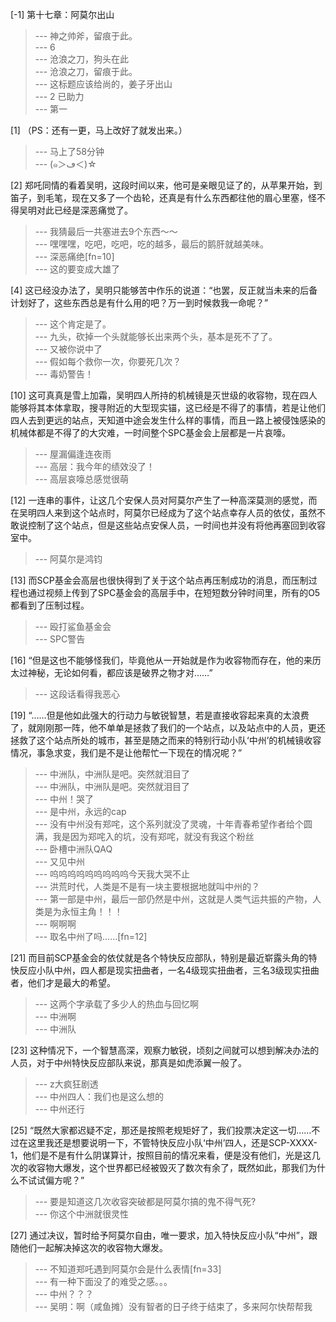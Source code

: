 
[-1] 第十七章：阿莫尔出山
>--- 神之帅斧，留痕于此。<br>
>--- 6<br>
>--- 沧浪之刀，狗头在此<br>
>--- 沧浪之刀，留痕于此。<br>
>--- 这标题应该给尚的，姜子牙出山<br>
>--- 2    已助力<br>
>--- 第一<br>

[1] （PS：还有一更，马上改好了就发出来。）
>--- 马上了58分钟<br>
>--- (๑＞ڡ＜)☆<br>

[2] 郑吒同情的看着吴明，这段时间以来，他可是亲眼见证了的，从苹果开始，到笛子，到毛笔，现在又多了一个齿轮，还真是有什么东西都往他的眉心里塞，怪不得吴明对此已经是深恶痛觉了。
>--- 我猜最后一共塞进去9个东西～～<br>
>--- 嘿嘿嘿，吃吧，吃吧，吃的越多，最后的鹅肝就越美味。<br>
>--- 深恶痛绝[fn=10]<br>
>--- 这的要变成大雄了<br>

[4] 这已经没办法了，吴明只能够苦中作乐的说道：“也罢，反正就当未来的后备计划好了，这些东西总是有什么用的吧？万一到时候救我一命呢？”
>--- 这个肯定是了。<br>
>--- 九头，砍掉一个头就能够长出来两个头，基本是死不了了。<br>
>--- 又被你说中了<br>
>--- 假如每个救你一次，你要死几次？<br>
>--- 毒奶警告！<br>

[10] 这可真真是雪上加霜，吴明四人所持的机械镜是灭世级的收容物，现在四人能够将其本体拿取，搜寻附近的大型现实锚，这已经是不得了的事情，若是让他们四人去到更远的站点，天知道中途会发生什么样的事情，而且一路上被侵蚀感染的机械体都是不得了的大灾难，一时间整个SPC基金会上层都是一片哀嚎。
>--- 屋漏偏逢连夜雨<br>
>--- 高层：我今年的绩效没了！<br>
>--- 高层哀嚎总感觉很萌<br>

[12] 一连串的事件，让这几个安保人员对阿莫尔产生了一种高深莫测的感觉，而在吴明四人来到这个站点时，阿莫尔已经成为了这个站点幸存人员的依仗，虽然不敢说控制了这个站点，但是这些站点安保人员，一时间也并没有将他再塞回到收容室中。
>--- 阿莫尔是鸿钧<br>

[13] 而SCP基金会高层也很快得到了关于这个站点再压制成功的消息，而压制过程也通过视频上传到了SPC基金会的高层手中，在短短数分钟时间里，所有的O5都看到了压制过程。
>--- 殴打鲨鱼基金会<br>
>--- SPC警告<br>

[16] “但是这也不能够怪我们，毕竟他从一开始就是作为收容物而存在，他的来历太过神秘，无论如何看，都应该是破界之物才对……”
>--- 这段话看得我恶心<br>

[19] “……但是他如此强大的行动力与敏锐智慧，若是直接收容起来真的太浪费了，就刚刚那一阵，他不单单是拯救了我们的一个站点，以及站点中的人员，更还拯救了这个站点所处的城市，甚至是随之而来的特别行动小队‘中州’的机械镜收容情况，事急求变，我们是不是让他帮忙一下现在的情况呢？”
>--- 中洲队，中洲队是吧。突然就泪目了<br>
>--- 中洲队，中洲队是吧。突然就泪目了<br>
>--- 中州！哭了<br>
>--- 是中州，永远的cap<br>
>--- 没有中州没有郑咤，这个系列就没了灵魂，十年青春希望作者给个圆满，我是因为郑咤入的坑，没有郑咤，就没有我这个粉丝<br>
>--- 卧槽中洲队QAQ<br>
>--- 又见中州<br>
>--- 呜呜呜呜呜呜呜呜呜今天我大哭不止<br>
>--- 洪荒时代，人类是不是有一块主要根据地就叫中州的？<br>
>--- 第一部是中州，最后一部仍然是中州，这就是人类气运共振的产物，人类是为永恒主角！！！<br>
>--- 啊啊啊<br>
>--- 取名中州了吗……[fn=12]<br>

[21] 而目前SCP基金会的依仗就是各个特快反应部队，特别是最近崭露头角的特快反应小队中州，四人都是现实扭曲者，一名4级现实扭曲者，三名3级现实扭曲者，他们才是最大的希望。
>--- 这两个字承载了多少人的热血与回忆啊<br>
>--- 中洲啊<br>
>--- 中洲队<br>

[23] 这种情况下，一个智慧高深，观察力敏锐，顷刻之间就可以想到解决办法的人员，对于中州特快反应部队来说，那真是如虎添翼一般了。
>--- z大疯狂剧透<br>
>--- 中州四人：我们也是这么想的<br>
>--- 中州还行<br>

[25] “既然大家都迟疑不定，那还是按照老规矩好了，我们投票决定这一切……不过在这里我还是想要说明一下，不管特快反应小队‘中州’四人，还是SCP-XXXX-1，他们是不是有什么阴谋算计，按照目前的情况来看，便是没有他们，光是这几次的收容物大爆发，这个世界都已经被毁灭了数次有余了，既然如此，那我们为什么不试试偏方呢？”
>--- 要是知道这几次收容突破都是阿莫尔搞的鬼不得气死?<br>
>--- 你这个中洲就很灵性<br>

[27] 通过决议，暂时给予阿莫尔自由，唯一要求，加入特快反应小队“中州”，跟随他们一起解决掉这次的收容物大爆发。
>--- 不知道郑吒遇到阿莫尔会是什么表情[fn=33]<br>
>--- 有一种下面没了的难受之感。。。<br>
>--- 中州？？？<br>
>--- 吴明：啊（咸鱼摊）没有智者的日子终于结束了，多来阿尔快帮帮我<br>
